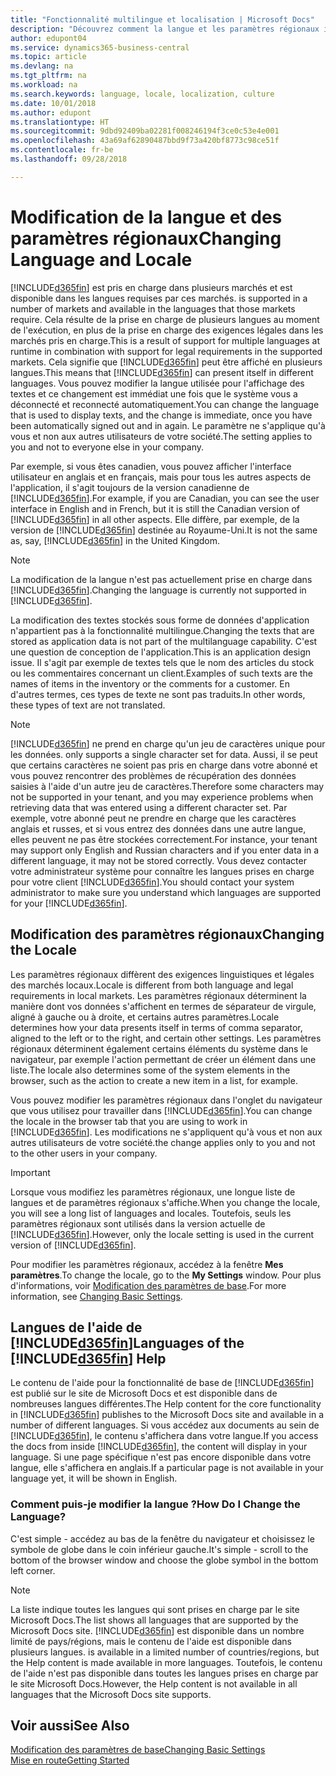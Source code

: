 ```yaml
---
title: "Fonctionnalité multilingue et localisation | Microsoft Docs"
description: "Découvrez comment la langue et les paramètres régionaux influencent votre expérience dans Business Central."
author: edupont04
ms.service: dynamics365-business-central
ms.topic: article
ms.devlang: na
ms.tgt_pltfrm: na
ms.workload: na
ms.search.keywords: language, locale, localization, culture
ms.date: 10/01/2018
ms.author: edupont
ms.translationtype: HT
ms.sourcegitcommit: 9dbd92409ba02281f008246194f3ce0c53e4e001
ms.openlocfilehash: 43a69af62890487bbd9f73a420bf8773c98ce51f
ms.contentlocale: fr-be
ms.lasthandoff: 09/28/2018

---
```

# <a name="changing-language-and-locale"></a><span data-ttu-id="4fbf7-103">Modification de la langue et des paramètres régionaux</span><span class="sxs-lookup"><span data-stu-id="4fbf7-103">Changing Language and Locale</span></span>
[!INCLUDE[d365fin](includes/d365fin_md.md)] <span data-ttu-id="4fbf7-104">est pris en charge dans plusieurs marchés et est disponible dans les langues requises par ces marchés.</span><span class="sxs-lookup"><span data-stu-id="4fbf7-104"> is supported in a number of markets and available in the languages that those markets require.</span></span> <span data-ttu-id="4fbf7-105">Cela résulte de la prise en charge de plusieurs langues au moment de l'exécution, en plus de la prise en charge des exigences légales dans les marchés pris en charge.</span><span class="sxs-lookup"><span data-stu-id="4fbf7-105">This is a result of support for multiple languages at runtime in combination with support for legal requirements in the supported markets.</span></span> <span data-ttu-id="4fbf7-106">Cela signifie que [!INCLUDE[d365fin](includes/d365fin_md.md)] peut être affiché en plusieurs langues.</span><span class="sxs-lookup"><span data-stu-id="4fbf7-106">This means that [!INCLUDE[d365fin](includes/d365fin_md.md)] can present itself in different languages.</span></span> <span data-ttu-id="4fbf7-107">Vous pouvez modifier la langue utilisée pour l'affichage des textes et ce changement est immédiat une fois que le système vous a déconnecté et reconnecté automatiquement.</span><span class="sxs-lookup"><span data-stu-id="4fbf7-107">You can change the language that is used to display texts, and the change is immediate, once you have been automatically signed out and in again.</span></span> <span data-ttu-id="4fbf7-108">Le paramètre ne s'applique qu'à vous et non aux autres utilisateurs de votre société.</span><span class="sxs-lookup"><span data-stu-id="4fbf7-108">The setting applies to you and not to everyone else in your company.</span></span>  

<span data-ttu-id="4fbf7-109">Par exemple, si vous êtes canadien, vous pouvez afficher l'interface utilisateur en anglais et en français, mais pour tous les autres aspects de l'application, il s'agit toujours de la version canadienne de [!INCLUDE[d365fin](includes/d365fin_md.md)].</span><span class="sxs-lookup"><span data-stu-id="4fbf7-109">For example, if you are Canadian, you can see the user interface in English and in French, but it is still the Canadian version of [!INCLUDE[d365fin](includes/d365fin_md.md)] in all other aspects.</span></span> <span data-ttu-id="4fbf7-110">Elle diffère, par exemple, de la version de [!INCLUDE[d365fin](includes/d365fin_md.md)] destinée au Royaume-Uni.</span><span class="sxs-lookup"><span data-stu-id="4fbf7-110">It is not the same as, say, [!INCLUDE[d365fin](includes/d365fin_md.md)] in the United Kingdom.</span></span>  

> [!NOTE]  
>  <span data-ttu-id="4fbf7-111">La modification de la langue n'est pas actuellement prise en charge dans [!INCLUDE[d365fin](includes/d365fin_md.md)].</span><span class="sxs-lookup"><span data-stu-id="4fbf7-111">Changing the language is currently not supported in [!INCLUDE[d365fin](includes/d365fin_md.md)].</span></span>

<span data-ttu-id="4fbf7-112">La modification des textes stockés sous forme de données d'application n'appartient pas à la fonctionnalité multilingue.</span><span class="sxs-lookup"><span data-stu-id="4fbf7-112">Changing the texts that are stored as application data is not part of the multilanguage capability.</span></span> <span data-ttu-id="4fbf7-113">C'est une question de conception de l'application.</span><span class="sxs-lookup"><span data-stu-id="4fbf7-113">This is an application design issue.</span></span> <span data-ttu-id="4fbf7-114">Il s'agit par exemple de textes tels que le nom des articles du stock ou les commentaires concernant un client.</span><span class="sxs-lookup"><span data-stu-id="4fbf7-114">Examples of such texts are the names of items in the inventory or the comments for a customer.</span></span> <span data-ttu-id="4fbf7-115">En d'autres termes, ces types de texte ne sont pas traduits.</span><span class="sxs-lookup"><span data-stu-id="4fbf7-115">In other words, these types of text are not translated.</span></span>  

> [!NOTE]  
>  [!INCLUDE[d365fin](includes/d365fin_md.md)] <span data-ttu-id="4fbf7-116">ne prend en charge qu'un jeu de caractères unique pour les données.</span><span class="sxs-lookup"><span data-stu-id="4fbf7-116"> only supports a single character set for data.</span></span> <span data-ttu-id="4fbf7-117">Aussi, il se peut que certains caractères ne soient pas pris en charge dans votre abonné et vous pouvez rencontrer des problèmes de récupération des données saisies à l'aide d'un autre jeu de caractères.</span><span class="sxs-lookup"><span data-stu-id="4fbf7-117">Therefore some characters may not be supported in your tenant, and you may experience problems when retrieving data that was entered using a different character set.</span></span> <span data-ttu-id="4fbf7-118">Par exemple, votre abonné peut ne prendre en charge que les caractères anglais et russes, et si vous entrez des données dans une autre langue, elles peuvent ne pas être stockées correctement.</span><span class="sxs-lookup"><span data-stu-id="4fbf7-118">For instance, your tenant may support only English and Russian characters and if you enter data in a different language, it may not be stored correctly.</span></span> <span data-ttu-id="4fbf7-119">Vous devez contacter votre administrateur système pour connaître les langues prises en charge pour votre client [!INCLUDE[d365fin](includes/d365fin_md.md)].</span><span class="sxs-lookup"><span data-stu-id="4fbf7-119">You should contact your system administrator to make sure you understand which languages are supported for your [!INCLUDE[d365fin](includes/d365fin_md.md)].</span></span>  

## <a name="changing-the-locale"></a><span data-ttu-id="4fbf7-120">Modification des paramètres régionaux</span><span class="sxs-lookup"><span data-stu-id="4fbf7-120">Changing the Locale</span></span>
<span data-ttu-id="4fbf7-121">Les paramètres régionaux diffèrent des exigences linguistiques et légales des marchés locaux.</span><span class="sxs-lookup"><span data-stu-id="4fbf7-121">Locale is different from both language and legal requirements in local markets.</span></span> <span data-ttu-id="4fbf7-122">Les paramètres régionaux déterminent la manière dont vos données s'affichent en termes de séparateur de virgule, aligné à gauche ou à droite, et certains autres paramètres.</span><span class="sxs-lookup"><span data-stu-id="4fbf7-122">Locale determines how your data presents itself in terms of comma separator, aligned to the left or to the right, and certain other settings.</span></span> <span data-ttu-id="4fbf7-123">Les paramètres régionaux déterminent également certains éléments du système dans le navigateur, par exemple l'action permettant de créer un élément dans une liste.</span><span class="sxs-lookup"><span data-stu-id="4fbf7-123">The locale also determines some of the system elements in the browser, such as the action to create a new item in a list, for example.</span></span>  

<span data-ttu-id="4fbf7-124">Vous pouvez modifier les paramètres régionaux dans l'onglet du navigateur que vous utilisez pour travailler dans [!INCLUDE[d365fin](includes/d365fin_md.md)].</span><span class="sxs-lookup"><span data-stu-id="4fbf7-124">You can change the locale in the browser tab that you are using to work in [!INCLUDE[d365fin](includes/d365fin_md.md)].</span></span> <span data-ttu-id="4fbf7-125">Les modifications ne s'appliquent qu'à vous et non aux autres utilisateurs de votre société.</span><span class="sxs-lookup"><span data-stu-id="4fbf7-125">the change applies only to you and not to the other users in your company.</span></span>  

> [!IMPORTANT]  
>  <span data-ttu-id="4fbf7-126">Lorsque vous modifiez les paramètres régionaux, une longue liste de langues et de paramètres régionaux s'affiche.</span><span class="sxs-lookup"><span data-stu-id="4fbf7-126">When you change the locale, you will see a long list of languages and locales.</span></span> <span data-ttu-id="4fbf7-127">Toutefois, seuls les paramètres régionaux sont utilisés dans la version actuelle de [!INCLUDE[d365fin](includes/d365fin_md.md)].</span><span class="sxs-lookup"><span data-stu-id="4fbf7-127">However, only the locale setting is used in the current version of [!INCLUDE[d365fin](includes/d365fin_md.md)].</span></span>  

<span data-ttu-id="4fbf7-128">Pour modifier les paramètres régionaux, accédez à la fenêtre **Mes paramètres**.</span><span class="sxs-lookup"><span data-stu-id="4fbf7-128">To change the locale, go to the **My Settings** window.</span></span> <span data-ttu-id="4fbf7-129">Pour plus d'informations, voir [Modification des paramètres de base](ui-change-basic-settings.md).</span><span class="sxs-lookup"><span data-stu-id="4fbf7-129">For more information, see [Changing Basic Settings](ui-change-basic-settings.md).</span></span>  

## <a name="languages-of-the-included365finincludesd365finmdmd-help"></a><span data-ttu-id="4fbf7-130">Langues de l'aide de [!INCLUDE[d365fin](includes/d365fin_md.md)]</span><span class="sxs-lookup"><span data-stu-id="4fbf7-130">Languages of the [!INCLUDE[d365fin](includes/d365fin_md.md)] Help</span></span>
<span data-ttu-id="4fbf7-131">Le contenu de l'aide pour la fonctionnalité de base de [!INCLUDE[d365fin](includes/d365fin_md.md)] est publié sur le site de Microsoft Docs et est disponible dans de nombreuses langues différentes.</span><span class="sxs-lookup"><span data-stu-id="4fbf7-131">The Help content for the core functionality in [!INCLUDE[d365fin](includes/d365fin_md.md)] publishes to the Microsoft Docs site and available in a number of different languages.</span></span> <span data-ttu-id="4fbf7-132">Si vous accédez aux documents au sein de [!INCLUDE[d365fin](includes/d365fin_md.md)], le contenu s'affichera dans votre langue.</span><span class="sxs-lookup"><span data-stu-id="4fbf7-132">If you access the docs from inside [!INCLUDE[d365fin](includes/d365fin_md.md)], the content will display in your language.</span></span> <span data-ttu-id="4fbf7-133">Si une page spécifique n'est pas encore disponible dans votre langue, elle s'affichera en anglais.</span><span class="sxs-lookup"><span data-stu-id="4fbf7-133">If a particular page is not available in your language yet, it will be shown in English.</span></span>

### <a name="how-do-i-change-the-language"></a><span data-ttu-id="4fbf7-134">Comment puis-je modifier la langue ?</span><span class="sxs-lookup"><span data-stu-id="4fbf7-134">How Do I Change the Language?</span></span>
<span data-ttu-id="4fbf7-135">C'est simple - accédez au bas de la fenêtre du navigateur et choisissez le symbole de globe dans le coin inférieur gauche.</span><span class="sxs-lookup"><span data-stu-id="4fbf7-135">It's simple - scroll to the bottom of the browser window and choose the globe symbol in the bottom left corner.</span></span>

> [!NOTE]  
> <span data-ttu-id="4fbf7-136">La liste indique toutes les langues qui sont prises en charge par le site Microsoft Docs.</span><span class="sxs-lookup"><span data-stu-id="4fbf7-136">The list shows all languages that are supported by the Microsoft Docs site.</span></span> [!INCLUDE[d365fin](includes/d365fin_md.md)] <span data-ttu-id="4fbf7-137">est disponible dans un nombre limité de pays/régions, mais le contenu de l'aide est disponible dans plusieurs langues.</span><span class="sxs-lookup"><span data-stu-id="4fbf7-137"> is available in a limited number of countries/regions, but the Help content is made available in more languages.</span></span> <span data-ttu-id="4fbf7-138">Toutefois, le contenu de l'aide n'est pas disponible dans toutes les langues prises en charge par le site Microsoft Docs.</span><span class="sxs-lookup"><span data-stu-id="4fbf7-138">However, the Help content is not available in all languages that the Microsoft Docs site supports.</span></span>

## <a name="see-also"></a><span data-ttu-id="4fbf7-139">Voir aussi</span><span class="sxs-lookup"><span data-stu-id="4fbf7-139">See Also</span></span>  
[<span data-ttu-id="4fbf7-140">Modification des paramètres de base</span><span class="sxs-lookup"><span data-stu-id="4fbf7-140">Changing Basic Settings</span></span>](ui-change-basic-settings.md)  
[<span data-ttu-id="4fbf7-141">Mise en route</span><span class="sxs-lookup"><span data-stu-id="4fbf7-141">Getting Started</span></span>](product-get-started.md)  

